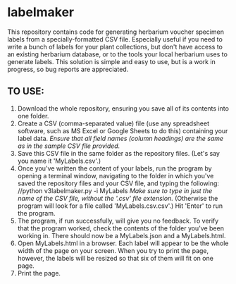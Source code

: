 # labelmaker
This repository contains code for generating herbarium voucher specimen labels from a specially-formatted CSV file. Especially useful if you need to write a bunch of labels for your plant collections, but don't have access to an existing herbarium database, or to the tools your local herbarium uses to generate labels. This solution is simple and easy to use, but is a work in progress, so bug reports are appreciated. 

## TO USE:
1. Download the whole repository, ensuring you save all of its contents into one folder.
2. Create a CSV (comma-separated value) file (use any spreadsheet software, such as MS Excel or Google Sheets to do this) containing your label data. *Ensure that all field names (column headings) are the same as in the sample CSV file provided.* 
3. Save this CSV file in the same folder as the repository files. (Let's say you name it 'MyLabels.csv'.)
4. Once you've written the content of your labels, run the program by opening a terminal window, navigating to the folder in which you've saved the repository files and your CSV file, and typing the following: 
//python v3labelmaker.py -i MyLabels
*Make sure to type in just the name of the CSV file, without the '.csv' file extension.* (Otherwise the program will look for a file called 'MyLabels.csv.csv'.) Hit 'Enter' to run the program. 
5. The program, if run successfully, will give you no feedback. To verify that the program worked, check the contents of the folder you've been working in. There should now be a MyLabels.json and a MyLabels.html. 
6. Open MyLabels.html in a browser. Each label will appear to be the whole width of the page on your screen. When you try to print the page, however, the labels will be resized so that six of them will fit on one page. 
7. Print the page. 
